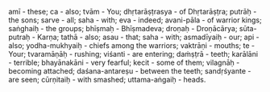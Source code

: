 amī - these; ca - also; tvām - You; dhṛtarāṣṭrasya - of Dhṛtarāṣṭra; putrāḥ - the sons; sarve - all; saha - with; eva - indeed; avani-pāla - of warrior kings; saṅghaiḥ - the groups; bhīṣmaḥ - Bhīṣmadeva; droṇaḥ - Droṇācārya; sūta-putraḥ - Karṇa; tathā - also; asau - that; saha - with; asmadīyaiḥ - our; api - also; yodha-mukhyaiḥ - chiefs among the warriors; vaktrāṇi - mouths; te - Your; tvaramāṇāḥ - rushing; viśanti - are entering; daṁṣṭrā - teeth; karālāni - terrible; bhayānakāni - very fearful; kecit - some of them; vilagnāḥ - becoming attached; daśana-antareṣu - between the teeth; sandṛśyante - are seen; cūrṇitaiḥ - with smashed; uttama-aṅgaiḥ - heads.